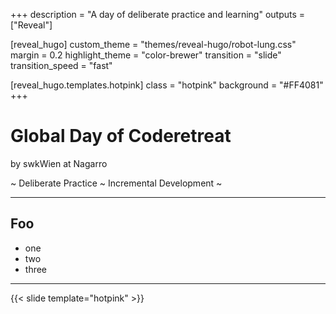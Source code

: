 +++
description = "A day of deliberate practice and learning"
outputs = ["Reveal"]

[reveal_hugo]
custom_theme = "themes/reveal-hugo/robot-lung.css"
margin = 0.2
highlight_theme = "color-brewer"
transition = "slide"
transition_speed = "fast"

[reveal_hugo.templates.hotpink]
class = "hotpink"
background = "#FF4081"
+++


# Global Day of Coderetreat

by swkWien at Nagarro

~ Deliberate Practice ~ Incremental Development ~

---

## Foo

- one
- two
- three

---

{{< slide template="hotpink" >}}